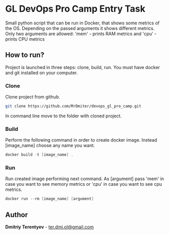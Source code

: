 # GL DevOps Pro Camp Entry Task

Small python script that can be run in Docker, that shows some metrics of the OS. Depending on the passed arguments it shows different metrics. Only two arguments are allowed: 'mem' - prints RAM metrics and 'cpu' - prints CPU metrics

## How to run?
Project is launched in three steps: clone, build, run. You must have docker and git installed on your computer. 

### Clone

Clone project from github. 
```bash
git clone https://github.com/MrDmiter/devops_gl_pro_camp.git
```
In command line move to the folder with cloned project.
### Build
Perform the following  command in order to create docker image. Instead [image_name] choose any name you want.
```powershell
docker build -t [image_name] .
```
### Run
Run created image performing next command. As [argument] pass 'mem' in case you want to see memory metrics or 'cpu' in case you want to see cpu metrics. 
```powershell
docker run --rm [image_name] [argument]
```
## Author

**Dmitriy Terentyev** - ter.dmi.ol@gmail.com